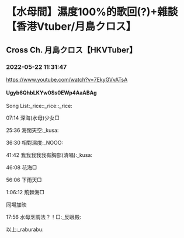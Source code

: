 # 【水母間】濕度100%的歌回(?)+雜談【香港Vtuber/月島クロス】

## Cross Ch. 月島クロス【HKVTuber】

### 2022-05-22 11:31:47

https://www.youtube.com/watch?v=7EkyGVvATsA

#### Ugyb6QhbLKYw0Ss0EWp4AaABAg

Song List:_rice::_rice::_rice:

07:14 深海(水母)少女□

25:36 海闊天空:_kusa:

36:30 相對濕度:_NOOO:

41:42 我我我我我有胸部(清唱):_kusa:

46:08 花海□

56:06 下雨天□

1:06:12 荊棘海□

同場加映

17:56 水母烹調法？！□:_反眼殿:

以上:_raburabu:

